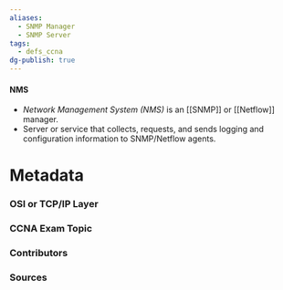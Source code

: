 ```yaml
---
aliases:
  - SNMP Manager
  - SNMP Server
tags:
  - defs_ccna
dg-publish: true
---
```

#### NMS
- *Network Management System (NMS)* is an [[SNMP]] or [[Netflow]] manager.
- Server or service that collects, requests, and sends logging and configuration information to SNMP/Netflow agents.

# Metadata
### OSI or TCP/IP Layer

### CCNA Exam Topic

### Contributors

### Sources
